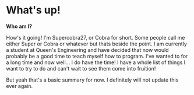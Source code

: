 <h1 class="Intro">What's up!</h1>

<strong>Who am I?</strong>

How's it going! I'm Supercobra27, or Cobra for short. Some people call me either Super or Cobra or whatever but thats beside the point. I am currently a student at Queen's Engineering
and have decided that now would probably be a good time to teach myself how to program. I've wanted to for a long time and now well... I do have the time! I have a whole list of
things I want to try to do and can't wait to see them come into fruition!

But yeah that's a basic summary for now. I definitely will not update this ever again.
